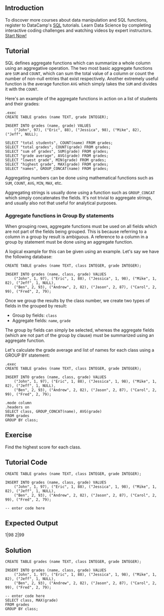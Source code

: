 Introduction
------------

To discover more courses about data manipulation and SQL functions, register to DataCamp's [SQL](https://datacamp.pxf.io/DKLN45) tutorials. Learn Data Science by completing interactive coding challenges and watching videos by expert instructors. [Start Now!](https://datacamp.pxf.io/Kjxv6a)

Tutorial
--------

SQL defines aggregate functions which can summarize a whole column using an aggregative operation. The two most
basic aggregate functions are `SUM` and `COUNT`, which can sum the total value of a column or count the number of
non-null entries that exist respectively. Another extremely useful function is the average function `AVG` which
simply takes the `SUM` and divides it with the `COUNT`.

Here's an example of the aggregate functions in action on a list of students and their grades:

    .exec
    CREATE TABLE grades (name TEXT, grade INTEGER);

    INSERT INTO grades (name, grade) VALUES
        ("John", 97), ("Eric", 88), ("Jessica", 98), ("Mike", 82), ("Jeff", NULL);

    SELECT "total students", COUNT(name) FROM grades;
    SELECT "total grades", COUNT(grade) FROM grades;
    SELECT "sum of grades", SUM(grade) FROM grades;
    SELECT "grade average", AVG(grade) FROM grades;
    SELECT "lowest grade", MIN(grade) FROM grades;
    SELECT "highest grade", MAX(grade) FROM grades;
    SELECT "names", GROUP_CONCAT(name) FROM grades;

Aggregating numbers can be done using mathematical functions such as `SUM`, `COUNT`, `AVG`, `MIN`, `MAX`, etc.

Aggregating strings is usually done using a function such as `GROUP_CONCAT` which simply concatenates the fields.
It's not trivial to aggregate strings, and usually also not that useful for analytical purposes.

### Aggregate functions in Group By statements

When grouping rows, aggregate functions must be used on all fields which are not part of the fields being grouped.
This is because referring to a column in a group by result is ambiguous. A reference to a column in a group by
statement must be done using an aggregate function.

A logical example for this can be given using an example. Let's say we have the following database:

    CREATE TABLE grades (name TEXT, class INTEGER, grade INTEGER);

    INSERT INTO grades (name, class, grade) VALUES
        ("John", 1, 97), ("Eric", 1, 88), ("Jessica", 1, 98), ("Mike", 1, 82), ("Jeff", 1, NULL),
        ("Ben", 2, 93), ("Andrew", 2, 82), ("Jason", 2, 87), ("Carol", 2, 99), ("Fred", 2, 79);

Once we group the results by the class number, we create two types of fields in the grouped by result:

* Group by fields: `class`
* Aggregate fields: `name`, `grade`

The group by fields can simply be selected, whereas the aggregate fields (which are not part of the group by clause)
must be summarized using an aggregate function.

Let's calculate the grade average and list of names for each class using a GROUP BY statement:

    .exec
    CREATE TABLE grades (name TEXT, class INTEGER, grade INTEGER);

    INSERT INTO grades (name, class, grade) VALUES
        ("John", 1, 97), ("Eric", 1, 88), ("Jessica", 1, 98), ("Mike", 1, 82), ("Jeff", 1, NULL),
        ("Ben", 2, 93), ("Andrew", 2, 82), ("Jason", 2, 87), ("Carol", 2, 99), ("Fred", 2, 79);

    .mode column
    .headers on
    SELECT class, GROUP_CONCAT(name), AVG(grade)
    FROM grades
    GROUP BY class;

Exercise
--------
Find the highest score for each class.

Tutorial Code
-------------
    CREATE TABLE grades (name TEXT, class INTEGER, grade INTEGER);

    INSERT INTO grades (name, class, grade) VALUES
        ("John", 1, 97), ("Eric", 1, 88), ("Jessica", 1, 98), ("Mike", 1, 82), ("Jeff", 1, NULL),
        ("Ben", 2, 93), ("Andrew", 2, 82), ("Jason", 2, 87), ("Carol", 2, 99), ("Fred", 2, 79);

    -- enter code here

Expected Output
---------------
1|98
2|99

Solution
--------
    CREATE TABLE grades (name TEXT, class INTEGER, grade INTEGER);

    INSERT INTO grades (name, class, grade) VALUES
        ("John", 1, 97), ("Eric", 1, 88), ("Jessica", 1, 98), ("Mike", 1, 82), ("Jeff", 1, NULL),
        ("Ben", 2, 93), ("Andrew", 2, 82), ("Jason", 2, 87), ("Carol", 2, 99), ("Fred", 2, 79);

    -- enter code here
    SELECT class, MAX(grade)
    FROM grades
    GROUP BY class;

